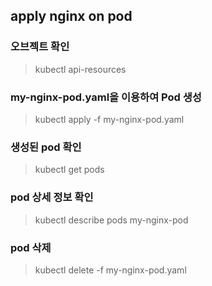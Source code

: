
## apply nginx on pod

### 오브젝트 확인
> kubectl api-resources

### my-nginx-pod.yaml을 이용하여 Pod 생성
>  kubectl apply -f my-nginx-pod.yaml

### 생성된 pod 확인
> kubectl get pods

### pod 상세 정보 확인
> kubectl describe pods my-nginx-pod

### pod 삭제
> kubectl delete -f my-nginx-pod.yaml

